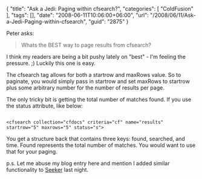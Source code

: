 {
	"title": "Ask a Jedi: Paging within cfsearch?",
	"categories": [
		"ColdFusion"
	],
	"tags": [],
	"date": "2008-06-11T10:06:00+06:00",
	"url": "/2008/06/11/Ask-a-Jedi-Paging-within-cfsearch",
	"guid": "2875"
}

Peter asks:

<blockquote>
<p>
Whats the BEST way to page results from cfsearch?
</p>
</blockquote>

I think my readers are being a bit pushy lately on "best" - I'm feeling the pressure. ;) Luckily this one is easy.
<!--more-->
The cfsearch tag allows for both a startrow and maxRows value. So to paginate, you would simply pass in startrow and set maxRows to startrow plus some arbitrary number for the number of results per page.

The only tricky bit is getting the total number of matches found. If you use the status attribute, like below:

<code>
&lt;cfsearch collection="cfdocs" criteria="cf" name="results" startrow="5" maxrows="5" status="s"&gt;
</code>

You get a structure back that contains three keys: found, searched, and time. Found represents the total number of matches. You would want to use that for your paging.

p.s. Let me abuse my blog entry here and mention I added similar functionality to <a href="http://seeker.riaforge.org">Seeker</a> last night.